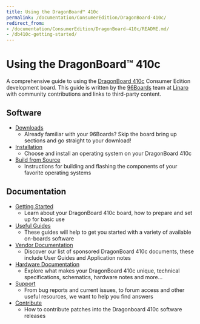 ```yaml
---
title: Using the DragonBoard™ 410c
permalink: /documentation/ConsumerEdition/DragonBoard-410c/
redirect_from:
- /documentation/ConsumerEdition/DragonBoard-410c/README.md/
- /db410c-getting-started/
---
```

# Using the DragonBoard™ 410c

A comprehensive guide to using the [DragonBoard 410c](https://www.96boards.org/product/dragonboard410c/) Consumer Edition development board. This guide is written by the [96Boards](https://www.96boards.org) team at [Linaro](http://www.linaro.org) with community contributions and links to third-party content.

## Software

- [Downloads](Downloads/)
   - Already familiar with your 96Boards? Skip the board bring up sections and go straight to your download!
- [Installation](Installation/)
   - Choose and install an operating system on your DragonBoard 410c
- [Build from Source](BuildSource/)
   - Instructions for building and flashing the components of your favorite operating systems

## Documentation

- [Getting Started](GettingStarted/)
   - Learn about your DragonBoard 410c board, how to prepare and set up for basic use
- [Useful Guides](Guides/)
   - These guides will help to get you started with a variety of available on-boards software
- [Vendor Documentation](VendorDocs/)
   - Discover our list of sponsored DragonBoard 410c documents, these include User Guides and Application notes
- [Hardware Documentation](HardwareDocs/)
   - Explore what makes your DragonBoard 410c unique, technical specifications, schematics, hardware notes and more...
- [Support](Support/)
   - From bug reports and current issues, to forum access and other useful resources, we want to help you find answers
- [Contribute](Downloads/Contribute.md)
   - How to contribute patches into the Dragonboard 410c software releases
